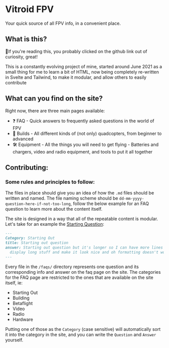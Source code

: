 # Vitroid FPV

Your quick source of all FPV info, in a convenient place.

## What is this?

🔎If you're reading this, you probably clicked on the github link out of curiosity, great!

This is a constantly evolving project of mine, started around June 2021 as a small thing for me to learn a bit of HTML, now being completely re-written in Svelte and Tailwind, to make it modular, and allow others to easily contribute

## What can you find on the site?

Right now, there are three main pages available:
- ❓ FAQ - Quick answers to frequently asked questions in the world of FPV
- 🔧 Builds - All different kinds of (not only) quadcopters, from beginner to advanced
- 🛠️ Equipment - All the things you will need to get flying - Batteries and chargers, video and radio equipment, and tools to put it all together

## Contributing:

### Some rules and principles to follow:
The files in place should give you an idea of how the `.md` files should be written and named. The file naming scheme should be `dd-mm-yyyy-question-here-if-not-too-long`, follow the below example for an FAQ question to learn more about the content itself. 

The site is designed in a way that all of the repeatable content is modular. Let's take for an example the [Starting Question](https://github.com/VitroidFPV/VitroidFPV/blob/svelte/faqs/13-04-2022-starting-out-question.md?plain=1):

```markdown
---
Category: Starting Out
title: Starting out question
answer: Starting out question but it's longer so I can have more lines so I can
  display long stuff and make it look nice and oh formatting doesn't work
---
```
Every file in the `/faqs/` directory represents one question and its corresponding info and answer on the faq page on the site. The categories for the FAQ page are restricted to the ones that are available on the site itself, ie:
- Starting Out
- Building
- Betaflight
- Video
- Radio
- Hardware

Putting one of those as the `Category` (case sensitive) will automatically sort it into the category in the site, and you can write the `Question` and `Answer` yourself.
